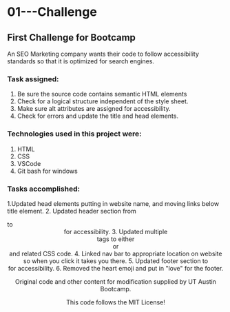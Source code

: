 # 01---Challenge

## First Challenge for Bootcamp
An SEO Marketing company wants their code to follow accessibility standards so that it is optimized for search engines. 

### Task assigned:
  1. Be sure the source code contains semantic HTML elements
  2. Check for a logical structure independent of the style sheet.
  3. Make sure alt attributes are assigned for accessibility.
  4. Check for errors and update the title and head elements.

### Technologies used in this project were:
  1. HTML
  2. CSS
  3. VSCode
  4. Git bash for windows

### Tasks accomplished:
  1.Updated head elements putting in website name, and moving links below title element.
  2. Updated header section from <section> to <header> for accessibility.
  3. Updated multiple <div> tags to either <section> or <nav> and related CSS code.
  4. Linked nav bar to appropriate location on website so when you click it takes you there.
  5. Updated footer section to <footer> for accessibility.
  6. Removed the heart emoji and put in "love" for the footer.
  

Original code and other content for modification supplied by UT Austin Bootcamp.

This code follows the MIT License!
